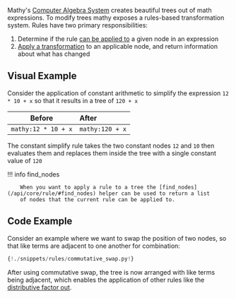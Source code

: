 Mathy's [Computer Algebra System](/cas/overview) creates beautiful trees out of math expressions. To modify trees mathy exposes a rules-based transformation system. Rules have two primary responsibilities:

1.  Determine if the rule [can be applied to](/api/core/rule/#can_apply_to) a given node in an expression
2.  [Apply a transformation](/api/core/rule/#apply_to) to an applicable node, and return information about what has changed

## Visual Example

Consider the application of constant arithmetic to simplify the expression `12 * 10 + x` so that it results in a tree of `120 + x`

|       Before        | After           |
| :-----------------: | :-------------- |
| `mathy:12 * 10 + x` | `mathy:120 + x` |

The constant simplify rule takes the two constant nodes `12` and `10` then evaluates them and replaces them inside the tree with a single constant value of `120`

!!! info find_nodes

        When you want to apply a rule to a tree the [find_nodes](/api/core/rule/#find_nodes) helper can be used to return a list
        of nodes that the current rule can be applied to.

## Code Example

Consider an example where we want to swap the position of two nodes, so that like terms are adjacent to one another for combination:

```Python
{!./snippets/rules/commutative_swap.py!}
```

After using commutative swap, the tree is now arranged with like terms being adjacent, which enables the application of other rules like the [distributive factor out](/rules/distributive_property_factor_out).
